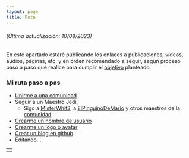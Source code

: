 ```yaml
---
layout: page
title: Ruta
---
```

###### _(Última actualización: 10/08/2023)_

En este apartado estaré publicando los enlaces a publicaciones, vídeos, audios, páginas, etc, y en orden recomendado a seguir, según proceso paso a paso que realice para cumplir él [objetivo](objetivo) planteado.

### Mi ruta paso a pas

- [Unirme a una comunidad](../pages/comunidad)
- Seguir a un Maestro Jedi, 
    - Sigo a [MisterWhit3](https://mister.wh1t3.es/), a [ElPinguinoDeMario](https://www.youtube.com/@ElPinguinoDeMario/) y otros maestros de la [comunidad](comunidad)
- [Crearme un nombre de usuario](../Identidad-Secreta)
- [Crearme un logo o avatar](../La-Imagen)
- [Crear un blog en github](../La-Nave)
- Editando...




|   |
|:--|
|   |